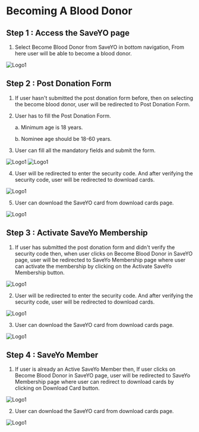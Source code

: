 # Becoming A Blood Donor

## Step 1 : Access the SaveYO page

1.  Select Become Blood Donor from SaveYO in bottom navigation, From here user will be able to become a blood donor.

![Logo1](./images/mobile/saveyo/saveyo1.jpg)
            

## Step 2 : Post Donation Form

1. If user hasn't submitted the post donation form before, then on selecting the become blood donor, user will be redirected to Post Donation Form.

2. User has to fill the Post Donation Form.

      a. Minimum age is 18 years.

      b. Nominee age should be 18-60 years.

3. User can fill all the mandatory fields and submit the form.

![Logo1](./images/mobile/saveyo/saveyo2-0.jpg)
![Logo1](./images/mobile/saveyo/saveyo2-1.jpg)

4. User will be redirected to enter the security code. And after verifying the security code, user will be redirected to download cards.

![Logo1](./images/mobile/saveyo/saveyo3.jpg)

5. User can download the SaveYO card from download cards page.

![Logo1](./images/mobile/saveyo/saveyo6.jpg)

## Step 3 : Activate SaveYo Membership

1. If user has submitted the post donation form and didn't verify the security code then, when user clicks on Become Blood Donor in SaveYO page, user will be redirected to SaveYo Membership page where user can activate the membership by clicking on the Activate SaveYo Membership button.

![Logo1](./images/mobile/saveyo/saveyo4.jpg)

2. User will be redirected to enter the security code. And after verifying the security code, user will be redirected to download cards.

![Logo1](./images/mobile/saveyo/saveyo3.jpg)

3. User can download the SaveYO card from download cards page.

![Logo1](./images/mobile/saveyo/saveyo6.jpg)

## Step 4 : SaveYo Member

1. If user is already an Active SaveYo Member then, If user clicks on Become Blood Donor in SaveYO page, user will be redirected to SaveYo Membership page where user can redirect to download cards by clicking on Download Card button.

![Logo1](./images/mobile/saveyo/saveyo7.jpg)

2. User can download the SaveYO card from download cards page.

![Logo1](./images/mobile/saveyo/saveyo6.jpg)
